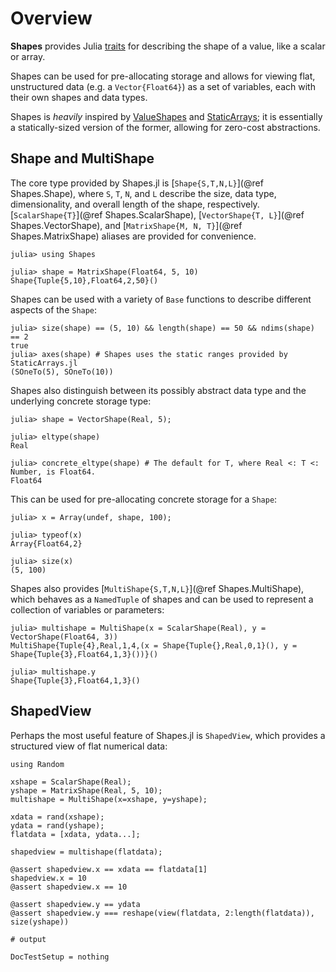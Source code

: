 # Overview

**Shapes** provides Julia [traits](https://docs.julialang.org/en/latest/manual/methods/#Trait-based-dispatch-1) for
describing the shape of a value, like a scalar or array.

Shapes can be used for pre-allocating storage and allows for viewing flat, unstructured data (e.g. a `Vector{Float64}`)
as a set of variables, each with their own shapes and data types.

Shapes is _heavily_ inspired by [ValueShapes](https://github.com/oschulz/ValueShapes.jl)
and [StaticArrays](https://github.com/JuliaArrays/StaticArrays.jl); it is essentially a
statically-sized version of the former, allowing for zero-cost abstractions.

## Shape and MultiShape

The core type provided by Shapes.jl is [`Shape{S,T,N,L}`](@ref Shapes.Shape), where
`S`, `T`, `N`, and `L` describe the size, data type, dimensionality, and overall length
of the shape, respectively. [`ScalarShape{T}`](@ref Shapes.ScalarShape),
[`VectorShape{T, L}`](@ref Shapes.VectorShape),
and [`MatrixShape{M, N, T}`](@ref Shapes.MatrixShape) aliases are provided for convenience.


```jldoctest basic
julia> using Shapes

julia> shape = MatrixShape(Float64, 5, 10)
Shape{Tuple{5,10},Float64,2,50}()
```

Shapes can be used with a variety of `Base` functions to describe different
aspects of the `Shape`:
```jldoctest basic
julia> size(shape) == (5, 10) && length(shape) == 50 && ndims(shape) == 2
true
julia> axes(shape) # Shapes uses the static ranges provided by StaticArrays.jl
(SOneTo(5), SOneTo(10))
```

Shapes also distinguish between its possibly abstract data type
and the underlying concrete storage type:
```jldoctest basic
julia> shape = VectorShape(Real, 5);

julia> eltype(shape)
Real

julia> concrete_eltype(shape) # The default for T, where Real <: T <: Number, is Float64.
Float64
```

This can be used for pre-allocating concrete storage for a `Shape`:
```jldoctest basic
julia> x = Array(undef, shape, 100);

julia> typeof(x)
Array{Float64,2}

julia> size(x)
(5, 100)
```

Shapes also provides [`MultiShape{S,T,N,L}`](@ref Shapes.MultiShape), which behaves
as a `NamedTuple` of shapes and can be used to represent a collection of variables
or parameters:
```jldoctest basic
julia> multishape = MultiShape(x = ScalarShape(Real), y = VectorShape(Float64, 3))
MultiShape{Tuple{4},Real,1,4,(x = Shape{Tuple{},Real,0,1}(), y = Shape{Tuple{3},Float64,1,3}())}()

julia> multishape.y
Shape{Tuple{3},Float64,1,3}()
```

## ShapedView

Perhaps the most useful feature of Shapes.jl is `ShapedView`, which provides
a structured view of flat numerical data:

```jldoctest basic; output=false
using Random

xshape = ScalarShape(Real);
yshape = MatrixShape(Real, 5, 10);
multishape = MultiShape(x=xshape, y=yshape);

xdata = rand(xshape);
ydata = rand(yshape);
flatdata = [xdata, ydata...];

shapedview = multishape(flatdata);

@assert shapedview.x == xdata == flatdata[1]
shapedview.x = 10
@assert shapedview.x == 10

@assert shapedview.y == ydata
@assert shapedview.y === reshape(view(flatdata, 2:length(flatdata)), size(yshape))

# output

```

```@meta
DocTestSetup = nothing
```